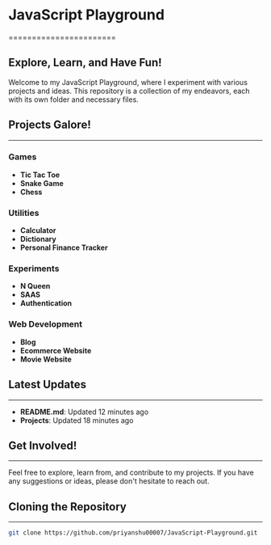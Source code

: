 # JavaScript Playground
=======================

## Explore, Learn, and Have Fun!

Welcome to my JavaScript Playground, where I experiment with various projects and ideas. This repository is a collection of my endeavors, each with its own folder and necessary files.

## Projects Galore!
-------------------

### Games

* **Tic Tac Toe**
* **Snake Game**
* **Chess**

### Utilities

* **Calculator**
* **Dictionary**
* **Personal Finance Tracker**

### Experiments

* **N Queen**
* **SAAS**
* **Authentication**

### Web Development

* **Blog**
* **Ecommerce Website**
* **Movie Website**

## Latest Updates
----------------

* **README.md**: Updated 12 minutes ago
* **Projects**: Updated 18 minutes ago

## Get Involved!
----------------

Feel free to explore, learn from, and contribute to my projects. If you have any suggestions or ideas, please don't hesitate to reach out.

## Cloning the Repository
-------------------------

```bash
git clone https://github.com/priyanshu00007/JavaScript-Playground.git
